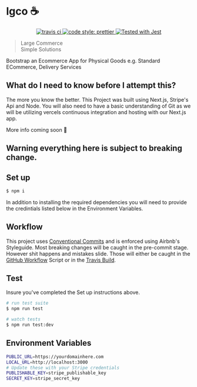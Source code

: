 # lgco ☕

<p align="center">
  <a href="https://travis-ci.com/hi-matbub/coffee-menu.svg?token=wsyKr5ypVsdRwKJab6d2&branch=main" target="_blank">
    <img src="https://travis-ci.com/hi-matbub/coffee-menu.svg?token=wsyKr5ypVsdRwKJab6d2&branch=main" alt="travis ci"
  </a>
    
  <a href= "https://github.com/prettier/prettier">
    <img alt="code style: prettier" src="https://img.shields.io/badge/code_style-prettier-ff69b4.svg" />
  </a>
  
  <a href="https://github.com/facebook/jest">
    <img src="https://img.shields.io/badge/tested_with-jest-99424f.svg" alt="Tested with Jest">
  </a>
</p>


> Large Commerce</br>
> Simple Solutions

Bootstrap an Ecommerce App for Physical Goods e.g. Standard ECommerce, Delivery Services

## What do I need to know before I attempt this?

The more you know the better. This Project was built using Next.js, Stripe's Api and Node. You will also need to have a basic understanding of Git as we will be utilizing vercels continuous integration and hosting with our Next.js app.

More info coming soon :construction:

## Warning everything here is subject to breaking change.

## Set up

```bash
$ npm i 
```
In addition to installing the required dependencies you will need to provide the credintials listed below in the Environment Variables.

## Workflow

This project uses <a href="https://www.conventionalcommits.org/en/v1.0.0/">Conventional Commits</a> and is enforced using Airbnb's Styleguide. Most breaking changes will be caught in the pre-commit stage. However shit happens and mistakes slide. Those will either be caught in the <a href="https://github.com/hi-matbub/coffee-menu/actions">GitHub Workflow</a> Script or in the <a href="https://travis-ci.com/hi-matbub/coffee-menu">Travis Build</a>.


## Test

Insure you've completed the Set up instructions above.

``` bash
# run test suite
$ npm run test

# watch tests
$ npm run test:dev
```

## Environment Variables

```bash
PUBLIC_URL=https://yourdomainhere.com
LOCAL_URL=http://localhost:3000
# Update these with your Stripe credentials
PUBLISHABLE_KEY=stripe_publishable_key
SECRET_KEY=stripe_secret_key
```
